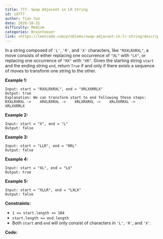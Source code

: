 ```yaml
---
title: 777. Swap Adjacent in LR String
id: id777
author: Tian Jun
date: 2020-10-31
difficulty: Medium
categories: Brainteaser
link: <https://leetcode.com/problems/swap-adjacent-in-lr-string/description/>
---
```


In a string composed of `'L'`, `'R'`, and `'X'` characters, like
`"RXXLRXRXL"`, a move consists of either replacing one occurrence of `"XL"`
with `"LX"`, or replacing one occurrence of `"RX"` with `"XR"`. Given the
starting string `start` and the ending string `end`, return `True` if and only
if there exists a sequence of moves to transform one string to the other.



**Example 1:**
            
	Input: start = "RXXLRXRXL", end = "XRLXXRRLX"    
	Output: true    
	Explanation: We can transform start to end following these steps:    RXXLRXRXL ->    XRXLRXRXL ->    XRLXRXRXL ->    XRLXXRRXL ->    XRLXXRRLX    

**Example 2:**
            
	Input: start = "X", end = "L"    
	Output: false    

**Example 3:**
            
	Input: start = "LLR", end = "RRL"    
	Output: false    

**Example 4:**
            
	Input: start = "XL", end = "LX"    
	Output: true    

**Example 5:**
            
	Input: start = "XLLR", end = "LXLX"    
	Output: false    



**Constraints:**

  * `1 <= start.length <= 104`
  * `start.length == end.length`
  * Both `start` and `end` will only consist of characters in `'L'`, `'R'`, and `'X'`.


**Code:**

